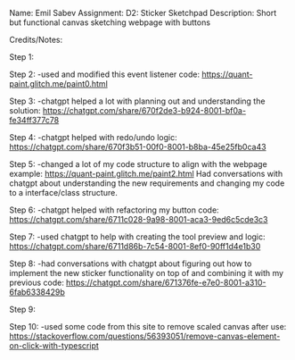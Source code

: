 Name: Emil Sabev
Assignment: D2: Sticker Sketchpad
Description: Short but functional canvas sketching webpage with buttons

Credits/Notes:


Step 1:

Step 2:
-used and modified this event listener code: https://quant-paint.glitch.me/paint0.html

Step 3:
-chatgpt helped a lot with planning out and understanding the solution: https://chatgpt.com/share/670f2de3-b924-8001-bf0a-fe34ff377c78

Step 4:
-chatgpt helped with redo/undo logic: https://chatgpt.com/share/670f3b51-00f0-8001-b8ba-45e25fb0ca43

Step 5:
-changed a lot of my code structure to align with the webpage example: https://quant-paint.glitch.me/paint2.html
Had conversations with chatgpt about understanding the new requirements and changing my code to a interface/class structure.

Step 6:
-chatgpt helped with refactoring my button code: https://chatgpt.com/share/6711c028-9a98-8001-aca3-9ed6c5cde3c3

Step 7:
-used chatgpt to help with creating the tool preview and logic: https://chatgpt.com/share/6711d86b-7c54-8001-8ef0-90ff1d4e1b30

Step 8:
-had conversations with chatgpt about figuring out how to implement the new sticker functionality on top of and combining it with my previous code: https://chatgpt.com/share/671376fe-e7e0-8001-a310-6fab6338429b 

Step 9:

Step 10:
-used some code from this site to remove scaled canvas after use: https://stackoverflow.com/questions/56393051/remove-canvas-element-on-click-with-typescript
